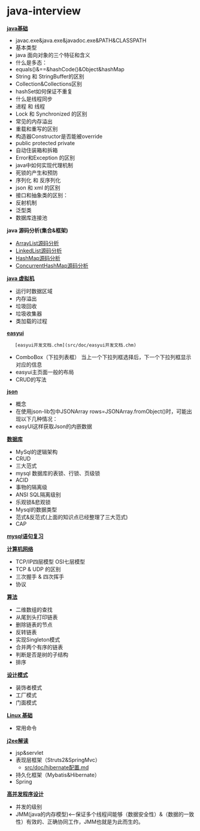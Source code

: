 # java-interview
**[java基础](src/doc/b.md)**
  - javac.exe&java.exe&javadoc.exe&PATH&CLASSPATH
  - 基本类型
 - java 面向对象的三个特征和含义
  - 什么是多态：
  - equals()&==&hashCode()&Object&hashMap
 -  String 和 StringBuffer的区别
 - Collection&Collections区别
 - hashSet如何保证不重复
 -  什么是线程同步
 -  进程 和 线程     
  -   Lock 和 Synchronized 的区别
  -  常见的内存溢出
  -  重载和重写的区别                      
  -  构造器Constructor是否能被override      
  -  public protected private     
   -  自动住装箱和拆箱    
   -  Error和Exception 的区别
   -  java中如何实现代理机制  
  -   死锁的产生和预防
  -   序列化 和 反序列化
  -   json 和 xml 的区别  
  - 接口和抽象类的区别：
  -  反射机制         
  - 泛型类
  - 数据库连接池
  
 **java 源码分析(集合&框架)**
 
  - [ArrayList源码分析](src/doc/源码.md)
  - [LinkedList源码分析](src/doc/LinkedList.md)
  - [HashMap源码分析](src/doc/HashMap.md)
  - [ConcurrentHashMap源码分析](src/doc/ConcurrentHashMap.md)
  
 **[java 虚拟机](src/doc/c.md)**
 
  
  -  运行时数据区域
  -  内存溢出
  -  垃圾回收
  -  垃圾收集器
  -  类加载的过程
  
  
 **[easyui](src/doc/easyui.md)**
       
       [easyui开发文档.chm](src/doc/easyui开发文档.chm)

   - ComboBox（下拉列表框）  当上一个下拉列框选择后，下一个下拉列框显示对应的信息
   - easyui主页面一般的布局
   - CRUD的写法


 **[json](src/doc/json.md)**
 
 
  - 概念
  - 在使用json-lib包中JSONArray rows=JSONArray.fromObject()时，可能出现以下几种情况：     
  - easyUI这样获取Json的内嵌数据
 
 **[数据库](src/doc/d.md)**
  - MySql的逻辑架构
  - CRUD
  - 三大范式
  - mysql 数据库的表锁、行锁、页级锁
  - ACID
  - 事物的隔离级
  - ANSI SQL隔离级别   
  - 乐观锁&悲观锁   
  -  Mysql的数据类型                                 
  - 范式&反范式(上面的知识点已经整理了三大范式)                                            
  - CAP
  
  
  **[mysql语句复习](src/doc/mysql.md)**
  
 
 **[计算机网络](src/doc/e.md)**
  - TCP/IP四层模型 OSI七层模型
  - TCP & UDP 的区别
  - 三次握手 & 四次挥手
  - 协议
  
  
  
 
 **[算法](src/doc/f.md)**
 - 二维数组的查找
 - 从尾到头打印链表
 - 删除链表的节点
 - 反转链表
 - 实现Singleton模式
 - 合并两个有序的链表
 - 判断是否是树的子结构
 - 排序
 
  **[设计模式](src/doc/g.md)**
 - 装饰者模式
 - 工厂模式
 - 门面模式
 
 **[Linux 基础](src/doc/a.md)**

 - 常用命令
 
 
 
 
 **[j2ee解读](src/doc/h.md)**
 
 
 - jsp&servlet
 - 表现层框架（Struts2&SpringMvc）
   -  [src/doc/hibernate配置.md](src/doc/hibernate配置.md)
 - 持久化框架（Mybatis&Hibernate）
 - Spring



 **[高并发程序设计](src/doc/java高并发程序设计.md)**
 
  - 并发的级别
  - JMM(java的内存模型)<--保证多个线程间能够（数据安全性）&（数据的一致性）有效的、正确协同工作，JMM也就是为此而生的。
   